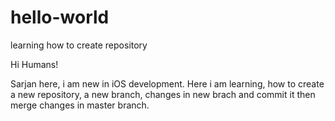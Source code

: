 # hello-world
learning how to create repository

Hi Humans!

Sarjan here, i am new in iOS development. Here i am learning, how to create a new repository, a new branch, changes in new brach and commit it then merge changes in master branch.
